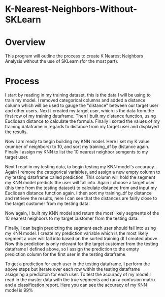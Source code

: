 # K-Nearest-Neighbors-Without-SKLearn

# Overview

This program will outline the process to create K Nearest Neighbors Analysis without the use of SKLearn (for the most part).

# Process

I start by reading in my training dataset, this is the data I will be using to train my model. I removed categorical columns and added a distance column which will be used to gauge the "distance" between our target user and other users. Next I created my target user, which is the data from the first row of my training dataframe. Then I built my distance function, using Euclidean distance to calculate the formula. Finally I sorted the values of my training dataframe in regards to distance from my target user and displayed the results.

Now I am ready to begin building my KNN model. Here I set my K value (number of neighbors) to 10, and sort my training_df by distance again. Finally I assign my KNN to list the 10 nearest neighbor semgents to my target user.

Next I read in my testing data, to begin testing my KNN model's accuracy. Again I remove the categorical variables, and assign a new empty column to my testing dataframe called prediction. This column will hold the segment my KNN model predicts the user will fall into. Again I choose a target user (this time from the testing dataset) to calculate distance from and input my Euclidean distance function again. I then sort my training_df by distance and retrieve the results, here I can see that the distances are fairly close to the target customer from my testing data.

Now again, I built my KNN model and return the most likely segments of the 10 nearest neighbors to my target customer from the testing data.

Finally, I can begin predicting the segment each user should fall into using my KNN model. I create my prediction variable which is the most likely segment a user will fall into based on the sorted training df I created above. Now this prediction is only relevant for the target customer from the testing dataframe I defined above, so I assign the prediction to the empty prediction column for the first user in the testing dataframe.

To get a prediction for each user in the testing dataframe, I perform the above steps but iterate over each row within the testing dataframe assigning a prediciton for each user. To test the accuracy of my model I read in the master data with the true segments and run a confusion matrix and a classification report. Here you can see the accuracy of my KNN model is 99% 



